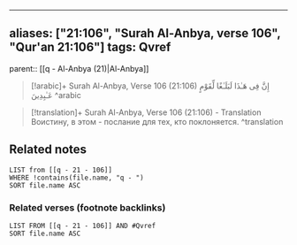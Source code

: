 
---
aliases: ["21:106", "Surah Al-Anbya, verse 106", "Qur'an 21:106"]
tags: Qvref
---

parent:: [[q - Al-Anbya (21)|Al-Anbya]]

> [!arabic]+ Surah Al-Anbya, Verse 106 (21:106)
> <span class="quran-arabic">إِنَّ فِى هَـٰذَا لَبَلَـٰغًا لِّقَوْمٍ عَـٰبِدِينَ</span>
^arabic

> [!translation]+ Surah Al-Anbya, Verse 106 (21:106) - Translation
> Воистину, в этом - послание для тех, кто поклоняется.
^translation



## Related notes
```dataview
LIST from [[q - 21 - 106]]
WHERE !contains(file.name, "q - ")
SORT file.name ASC
```

### Related verses (footnote backlinks)
```dataview
LIST FROM [[q - 21 - 106]] AND #Qvref
SORT file.name ASC
```


